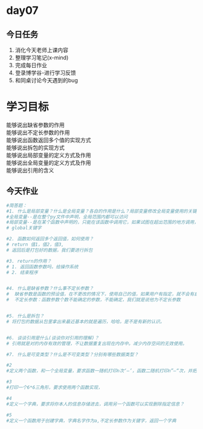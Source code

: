 # day07

## 今日任务

1. 消化今天老师上课内容
2. 整理学习笔记\(x-mind\)
3. 完成每日作业
4. 登录博学谷-进行学习反馈
5. 和同桌讨论今天遇到的bug

# 学习目标

能够说出缺省参数的作用  
能够说出不定长参数的作用  
能够说出函数返回多个值的实现方式  
能够说出拆包的实现方式  
能够说出局部变量的定义方式及作用  
能够说出全局变量的定义方式及作用  
能够说出引用的含义

## 今天作业

```py
#简答题：
#1. 什么是局部变量？什么是全局变量？各自的作用是什么？局部变量修改全局变量使用的关键字是？
#全局变量--是在整个py文件中声明，全局范围内都可以访问
#局部变量--是在某个函数中声明的，只能在该函数中调用它，如果试图在超出范围的地方调用，程序会报错
# global关键字

#2. 函数如何返回多个返回值，如何使用？
# return 值1，值2，值3,
# 返回后是打包好的数据，我们要进行拆包

#3. return的作用？
# 1. 返回函数参数吗，给操作系统 
# 2. 结束程序


#4. 什么是缺省参数？什么事不定长参数？
#  缺省参数是函数的预设值，在不更改的情况下，使用自己的值，如果用户有指定，就不会有自己的函数。
#  不定长参数：函数参数个数不能确定的参数，不能确定，我们就是说他为不定长参数


#5. 什么是拆包？
# 将打包的数据从包里拿出来最近基本的就是遍历，哈哈，是不是有新的认识。


#6. 谈谈引用是什么(谈谈你对引用的理解)？
# 引用就是对的内存有效的管理，不让数据重复出现在内存中。减少内存空间的无效使用。

#7. 什么是可变类型？什么是不可变类型？分别有哪些数据类型？
```

```py
#2
#定义两个函数，和一个全局变量，要求函数一随机打印n次‘—’，函数二随机打印n”—“次，并把各自函数打印次数输出，最后求的一共打印次数并输出
```

```py
#3
#打印一个6*6三角形，要求使用两个函数实现，
```

```py
#4
#定义一个字典，要求将你本人的信息存储进去，调用另一个函数可以实现删除指定信息？
```

```py
#5
#定义一个函数用于创建字典，字典名字作为a,不定长参数作为关键字，返回一个字典
```



